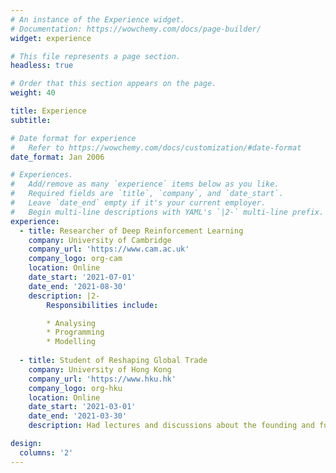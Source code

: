 ```yaml
---
# An instance of the Experience widget.
# Documentation: https://wowchemy.com/docs/page-builder/
widget: experience

# This file represents a page section.
headless: true

# Order that this section appears on the page.
weight: 40

title: Experience
subtitle:

# Date format for experience
#   Refer to https://wowchemy.com/docs/customization/#date-format
date_format: Jan 2006

# Experiences.
#   Add/remove as many `experience` items below as you like.
#   Required fields are `title`, `company`, and `date_start`.
#   Leave `date_end` empty if it's your current employer.
#   Begin multi-line descriptions with YAML's `|2-` multi-line prefix.
experience:
  - title: Researcher of Deep Reinforcement Learning
    company: University of Cambridge
    company_url: 'https://www.cam.ac.uk'
    company_logo: org-cam
    location: Online
    date_start: '2021-07-01'
    date_end: '2021-08-30'
    description: |2-
        Responsibilities include:

        * Analysing
        * Programming
        * Modelling
        
  - title: Student of Reshaping Global Trade
    company: University of Hong Kong
    company_url: 'https://www.hku.hk'
    company_logo: org-hku
    location: Online
    date_start: '2021-03-01'
    date_end: '2021-03-30'
    description: Had lectures and discussions about the founding and function of the World Trade Organization and the Sino-US trade war.

design:
  columns: '2'
---
```

